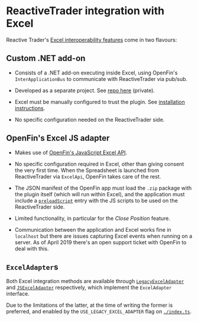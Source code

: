 # ReactiveTrader integration with Excel

Reactive Trader's [Excel interoperability features](https://weareadaptive.com/2016/10/05/rich-desktop-experience-openfin/) come in two flavours:

## Custom .NET add-on

- Consists of a .NET add-on executing inside Excel, using OpenFin's `InterApplicationBus` to communicate with ReactiveTrader via pub/sub.

- Developed as a separate project. See [repo here](https://github.com/AdaptiveConsulting/OpenFin) (private).

- Excel must be manually configured to trust the plugin. See [installation instructions](../../../../../../../../docs/setup/reactive-trader-excel.md).

- No specific configuration needed on the ReactiveTrader side.

## OpenFin's Excel JS adapter

- Makes use of [OpenFin's JavaScript Excel API](https://github.com/openfin/excel-api-example/).

- No specific configuration required in Excel, other than giving consent the very first time. When the Spreadsheet is launched from ReactiveTrader via `ExcelApi`, OpenFin takes care of the rest.

- The JSON manifest of the OpenFin app must load the `.zip` package with the plugin itself (which will run within Excel), and the application must include a [`preloadScript`](http://cdn.openfin.co/jsdocs/stable/global.html#preloadScript) entry with the JS scripts to be used on the ReactiveTrader side.

- Limited functionality, in particular for the _Close Position_ feature.

- Communication between the application and Excel works fine in `localhost` but there are issues capturing Excel events when running on a server. As of April 2019 there's an open support ticket with OpenFin to deal with this.

## `ExcelAdapter`s

Both Excel integration methods are available through [`LegacyExcelAdapter`](legacyExcelAdapter.ts) and [`JSExcelAdapter`](jsExcelAdapter.ts) respectively, which implement the `ExcelAdapter` interface.

Due to the limitations of the latter, at the time of writing the former is preferred, and enabled by the `USE_LEGACY_EXCEL_ADAPTER` flag on [`./index.ts`](index.ts).
